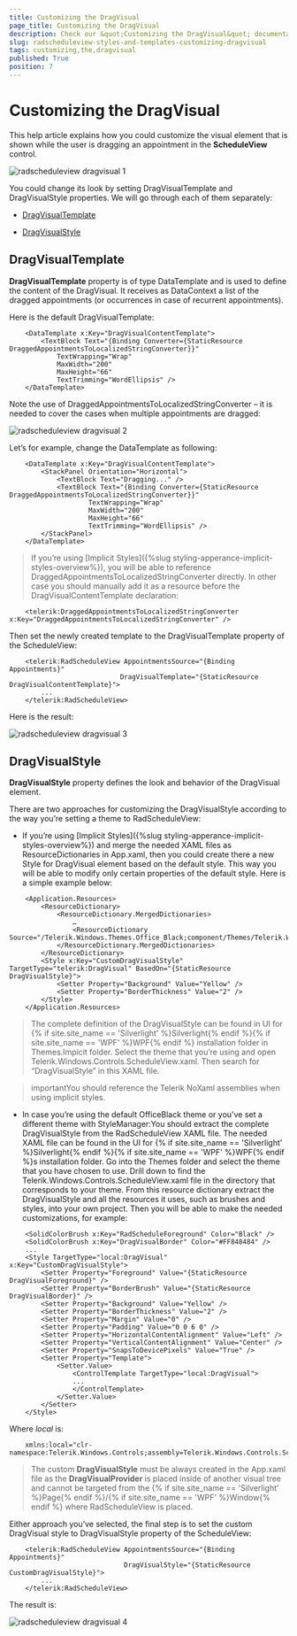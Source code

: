 ```yaml
---
title: Customizing the DragVisual
page_title: Customizing the DragVisual
description: Check our &quot;Customizing the DragVisual&quot; documentation article for the RadScheduleView {{ site.framework_name }} control.
slug: radscheduleview-styles-and-templates-customizing-dragvisual
tags: customizing,the,dragvisual
published: True
position: 7
---
```


# Customizing the DragVisual

This help article explains how you could customize the visual element that is shown while the user is dragging an appointment in the __ScheduleView__ control.

![radscheduleview dragvisual 1](images/radscheduleview_dragvisual_1.png)

You could change its look by setting DragVisualTemplate and DragVisualStyle properties.  We will go through each of them separately:

* [DragVisualTemplate](#dragvisualtemplate)

* [DragVisualStyle](#dragvisualstyle)

## DragVisualTemplate

__DragVisualTemplate__ property is of type DataTemplate and is used to define the content of the DragVisual.  It receives as DataContext a list of the dragged appointments (or occurrences in case of recurrent appointments). 

Here is the default DragVisualTemplate:



```XAML
	<DataTemplate x:Key="DragVisualContentTemplate">
		<TextBlock Text="{Binding Converter={StaticResource DraggedAppointmentsToLocalizedStringConverter}}" 
			TextWrapping="Wrap" 
			MaxWidth="200" 
			MaxHeight="66" 
			TextTrimming="WordEllipsis" />
	</DataTemplate>  
```

Note the use of DraggedAppointmentsToLocalizedStringConverter – it is needed to cover  the cases when multiple appointments are dragged:

![radscheduleview dragvisual 2](images/radscheduleview_dragvisual_2.png)

Let’s for example, change the DataTemplate  as following:



```XAML
	<DataTemplate x:Key="DragVisualContentTemplate">
		<StackPanel Orientation="Horizontal">
			<TextBlock Text="Dragging..." />
			<TextBlock Text="{Binding Converter={StaticResource DraggedAppointmentsToLocalizedStringConverter}}" 
					TextWrapping="Wrap" 
					MaxWidth="200" 
					MaxHeight="66" 
					TextTrimming="WordEllipsis" />
		</StackPanel>
	</DataTemplate>
```

>If you’re using [Implicit Styles]({%slug styling-apperance-implicit-styles-overview%}), you will be able to reference DraggedAppointmentsToLocalizedStringConverter directly.  In other case you should manually add it as a resource before the DragVisualContentTemplate declaration: 



```XAML
    <telerik:DraggedAppointmentsToLocalizedStringConverter x:Key="DraggedAppointmentsToLocalizedStringConverter" />
```

Then set the newly created template to the DragVisualTemplate property of the ScheduleView:



```XAML
	<telerik:RadScheduleView AppointmentsSource="{Binding Appointments}"
							DragVisualTemplate="{StaticResource DragVisualContentTemplate}">
		...
	</telerik:RadScheduleView>
```

Here is the result:

![radscheduleview dragvisual 3](images/radscheduleview_dragvisual_3.png)

## DragVisualStyle

__DragVisualStyle__ property defines the look and behavior of the DragVisual element.

There are two approaches for customizing the DragVisualStyle according to the way you’re setting a theme to RadScheduleView:

* If you’re using [Implicit Styles]({%slug styling-apperance-implicit-styles-overview%}) and merge the needed XAML files as ResourceDictionaries in App.xaml, then you could create there a new Style for DragVisual element based on the default style. This way you will be able to modify only certain properties of the default style. Here is a simple example below:           



```XAML
	<Application.Resources>
	    <ResourceDictionary>
	        <ResourceDictionary.MergedDictionaries>
	            …
	            <ResourceDictionary Source="/Telerik.Windows.Themes.Office_Black;component/Themes/Telerik.Windows.Controls.ScheduleView.xaml"/>
	        </ResourceDictionary.MergedDictionaries>
	    </ResourceDictionary>
	    <Style x:Key="CustomDragVisualStyle" TargetType="telerik:DragVisual" BasedOn="{StaticResource DragVisualStyle}">
		    <Setter Property="Background" Value="Yellow" />
		    <Setter Property="BorderThickness" Value="2" />
	    </Style>
	</Application.Resources>
```

>The complete definition of the DragVisualStyle can be found in UI for {% if site.site_name == 'Silverlight' %}Silverlight{% endif %}{% if site.site_name == 'WPF' %}WPF{% endif %} installation folder in Themes.Impicit folder.  Select the theme that you’re using and open Telerik.Windows.Controls.ScheduleView.xaml. Then search for “DragVisualStyle” in this XAML file.

>importantYou should reference the Telerik NoXaml assemblies when using implicit styles.

* In case you’re using the default OfficeBlack theme or you've set a different theme with StyleManager:You should extract the complete DragVisualStyle from the RadScheduleView XAML file. The needed XAML file can be found in the UI for {% if site.site_name == 'Silverlight' %}Silverlight{% endif %}{% if site.site_name == 'WPF' %}WPF{% endif %}s installation folder. Go into the Themes folder and select the theme that you have chosen to use. Drill down to find the Telerik.Windows.Controls.ScheduleView.xaml file in the directory that corresponds to your theme.  From this resource dictionary extract the DragVisualStyle and all the resources it uses, such as brushes and styles, into your own project.  Then you will be able to make the needed customizations, for example:



```XAML
	<SolidColorBrush x:Key="RadScheduleForeground" Color="Black" />
	<SolidColorBrush x:Key="DragVisualBorder" Color="#FF848484" />
	...
	<Style TargetType="local:DragVisual" x:Key="CustomDragVisualStyle">
		<Setter Property="Foreground" Value="{StaticResource DragVisualForeground}" />
		<Setter Property="BorderBrush" Value="{StaticResource DragVisualBorder}" />
		<Setter Property="Background" Value="Yellow" />
		<Setter Property="BorderThickness" Value="2" />
		<Setter Property="Margin" Value="0" />
		<Setter Property="Padding" Value="0 0 6 0" />
		<Setter Property="HorizontalContentAlignment" Value="Left" />
		<Setter Property="VerticalContentAlignment" Value="Center" />
		<Setter Property="SnapsToDevicePixels" Value="True" />
		<Setter Property="Template">
			<Setter.Value>
				<ControlTemplate TargetType="local:DragVisual">
				...
				</ControlTemplate>
			</Setter.Value>
		</Setter>
	</Style>
```

Where *local* is:



```XAML
	xmlns:local="clr-namespace:Telerik.Windows.Controls;assembly=Telerik.Windows.Controls.ScheduleView”
```

>The custom __DragVisualStyle__ must be always created in the App.xaml file as the __DragVisualProvider__ is placed inside of another visual tree and cannot be targeted from the {% if site.site_name == 'Silverlight' %}Page{% endif %}/{% if site.site_name == 'WPF' %}Window{% endif %} where RadScheduleView is placed.            

Either approach you’ve selected, the final step is to set the custom DragVisual style to DragVisualStyle property of the ScheduleView:



```XAML
	<telerik:RadScheduleView AppointmentsSource="{Binding Appointments}"
							 DragVisualStyle="{StaticResource CustomDragVisualStyle}">
		...
	</telerik:RadScheduleView>
```

The result is:

![radscheduleview dragvisual 4](images/radscheduleview_dragvisual_4.png)